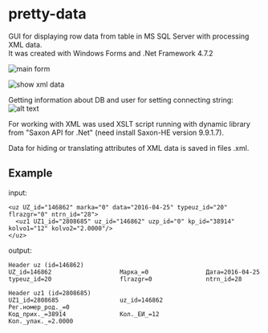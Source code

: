 # pretty-data
GUI for displaying row data from table in MS SQL Server with processing XML data.  
It was created with Windows Forms and .Net Framework 4.7.2

![main form](https://i.ibb.co/TPS30sX/1.png "main form")

![show xml data](https://i.ibb.co/cwjcLpg/2.png "Logo Title Text 1")

Getting information about DB and user for setting connecting string:  
![alt text](https://i.ibb.co/k0d3CR4/image.png "Logo Title Text 1")

For working with XML was used XSLT script running with dynamic library from "Saxon API for .Net" (need install Saxon-HE version 9.9.1.7). 

Data for hiding or translating attributes of XML data is saved in files .xml.

Example 
------

input:  
```  
<uz UZ_id="146862" marka="0" data="2016-04-25" typeuz_id="20" flrazgr="0" ntrn_id="28">  
  <uz1 UZ1_id="2808685" uz_id="146862" uzp_id="0" kp_id="38914" kolvo1="12" kolvo2="2.0000"/>  
</uz>
```

output:  
```
Header uz (id=146862)
UZ_id=146862                   Марка_=0                Дата=2016-04-25                            
typeuz_id=20                   flrazgr=0               ntrn_id=28                                 

Header uz1 (id=2808685)
UZ1_id=2808685                 uz_id=146862            Рег.номер_род._=0                          
Код_прих._=38914               Кол._ЕИ_=12             Кол._упак._=2.0000 
```

